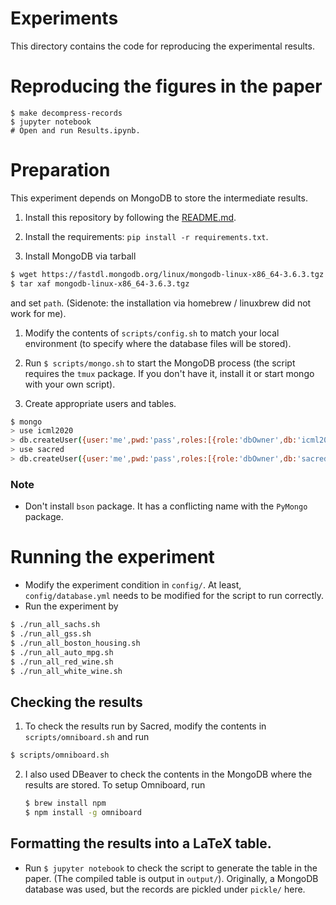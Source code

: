 # Experiments
This directory contains the code for reproducing the experimental results.

# Reproducing the figures in the paper
```
$ make decompress-records
$ jupyter notebook
# Open and run Results.ipynb.
```

# Preparation
This experiment depends on MongoDB to store the intermediate results.

1. Install this repository by following the [README.md](https://github.com/takeshi-teshima/incorporating-causal-graphical-prior-knowledge-into-predictive-modeling-via-simple-data-augmentation/blob/master/README.md).

1. Install the requirements: `pip install -r requirements.txt`.

1. Install MongoDB via tarball
  ```sh
  $ wget https://fastdl.mongodb.org/linux/mongodb-linux-x86_64-3.6.3.tgz
  $ tar xaf mongodb-linux-x86_64-3.6.3.tgz
  ```
  and set `path`.
  (Sidenote: the installation via homebrew / linuxbrew did not work for me).

1. Modify the contents of `scripts/config.sh` to match your local environment (to specify where the database files will be stored).

1. Run `$ scripts/mongo.sh` to start the MongoDB process (the script requires the `tmux` package. If you don't have it, install it or start mongo with your own script).

1. Create appropriate users and tables.
  ```sh
  $ mongo
  > use icml2020
  > db.createUser({user:'me',pwd:'pass',roles:[{role:'dbOwner',db:'icml2020'}]})
  > use sacred
  > db.createUser({user:'me',pwd:'pass',roles:[{role:'dbOwner',db:'sacred'}]})
  ```

### Note
- Don't install `bson` package. It has a conflicting name with the `PyMongo` package.

# Running the experiment

- Modify the experiment condition in `config/`. At least, `config/database.yml` needs to be modified for the script to run correctly.
- Run the experiment by

```bash
$ ./run_all_sachs.sh
$ ./run_all_gss.sh
$ ./run_all_boston_housing.sh
$ ./run_all_auto_mpg.sh
$ ./run_all_red_wine.sh
$ ./run_all_white_wine.sh
```

## Checking the results
1. To check the results run by Sacred, modify the contents in `scripts/omniboard.sh` and run
  ```bash
  $ scripts/omniboard.sh
  ```

2. I also used DBeaver to check the contents in the MongoDB where the results are stored.
   To setup Omniboard, run
   ```bash
   $ brew install npm
   $ npm install -g omniboard
   ```

## Formatting the results into a LaTeX table.
- Run `$ jupyter notebook` to check the script to generate the table in the paper. (The compiled table is output in `output/`).
  Originally, a MongoDB database was used, but the records are pickled under `pickle/` here.
